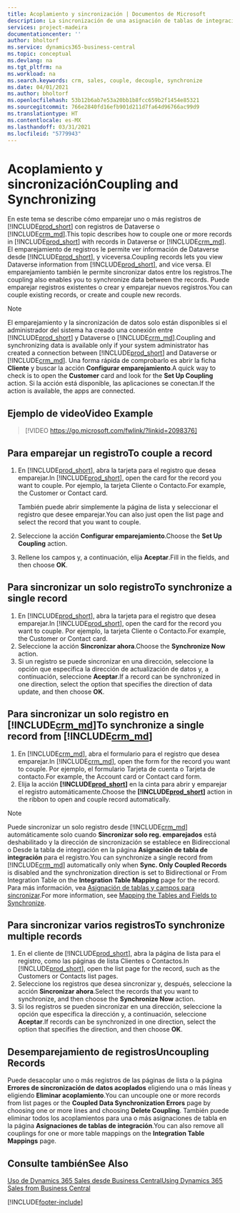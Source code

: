 ```yaml
---
title: Acoplamiento y sincronización | Documentos de Microsoft
description: La sincronización de una asignación de tablas de integración permite la sincronización de datos de todos los registros de una tabla de Business Central y de la tabla de Dynamics 365 Sales que están emparejadas.
services: project-madeira
documentationcenter: ''
author: bholtorf
ms.service: dynamics365-business-central
ms.topic: conceptual
ms.devlang: na
ms.tgt_pltfrm: na
ms.workload: na
ms.search.keywords: crm, sales, couple, decouple, synchronize
ms.date: 04/01/2021
ms.author: bholtorf
ms.openlocfilehash: 53b12b6ab7e53a20bb1b8fcc659b2f1454e85321
ms.sourcegitcommit: 766e2840fd16efb901d211d7fa64d96766ac99d9
ms.translationtype: HT
ms.contentlocale: es-MX
ms.lasthandoff: 03/31/2021
ms.locfileid: "5779943"
---
```

# <a name="coupling-and-synchronizing"></a><span data-ttu-id="97bbd-103">Acoplamiento y sincronización</span><span class="sxs-lookup"><span data-stu-id="97bbd-103">Coupling and Synchronizing</span></span>
<span data-ttu-id="97bbd-104">En este tema se describe cómo emparejar uno o más registros de [!INCLUDE[prod_short](includes/prod_short.md)] con registros de Dataverse o [!INCLUDE[crm_md](includes/crm_md.md)].</span><span class="sxs-lookup"><span data-stu-id="97bbd-104">This topic describes how to couple one or more records in [!INCLUDE[prod_short](includes/prod_short.md)] with records in Dataverse or [!INCLUDE[crm_md](includes/crm_md.md)].</span></span> <span data-ttu-id="97bbd-105">El emparejamiento de registros le permite ver información de Dataverse desde [!INCLUDE[prod_short](includes/prod_short.md)], y viceversa.</span><span class="sxs-lookup"><span data-stu-id="97bbd-105">Coupling records lets you view Dataverse information from [!INCLUDE[prod_short](includes/prod_short.md)], and vice versa.</span></span> <span data-ttu-id="97bbd-106">El emparejamiento también le permite sincronizar datos entre los registros.</span><span class="sxs-lookup"><span data-stu-id="97bbd-106">The coupling also enables you to synchronize data between the records.</span></span> <span data-ttu-id="97bbd-107">Puede emparejar registros existentes o crear y emparejar nuevos registros.</span><span class="sxs-lookup"><span data-stu-id="97bbd-107">You can couple existing records, or create and couple new records.</span></span>

> [!Note]
> <span data-ttu-id="97bbd-108">El emparejamiento y la sincronización de datos solo están disponibles si el administrador del sistema ha creado una conexión entre [!INCLUDE[prod_short](includes/prod_short.md)] y Dataverse o [!INCLUDE[crm_md](includes/crm_md.md)].</span><span class="sxs-lookup"><span data-stu-id="97bbd-108">Coupling and synchronizing data is available only if your system administrator has created a connection between [!INCLUDE[prod_short](includes/prod_short.md)] and Dataverse or [!INCLUDE[crm_md](includes/crm_md.md)].</span></span> <span data-ttu-id="97bbd-109">Una forma rápida de comprobarlo es abrir la ficha **Cliente** y buscar la acción **Configurar emparejamiento**.</span><span class="sxs-lookup"><span data-stu-id="97bbd-109">A quick way to check is to open the **Customer** card and look for the **Set Up Coupling** action.</span></span> <span data-ttu-id="97bbd-110">Si la acción está disponible, las aplicaciones se conectan.</span><span class="sxs-lookup"><span data-stu-id="97bbd-110">If the action is available, the apps are connected.</span></span>   

## <a name="video-example"></a><span data-ttu-id="97bbd-111">Ejemplo de video</span><span class="sxs-lookup"><span data-stu-id="97bbd-111">Video Example</span></span>

> [!VIDEO https://go.microsoft.com/fwlink/?linkid=2098376]

## <a name="to-couple-a-record"></a><span data-ttu-id="97bbd-112">Para emparejar un registro</span><span class="sxs-lookup"><span data-stu-id="97bbd-112">To couple a record</span></span>  
1.  <span data-ttu-id="97bbd-113">En [!INCLUDE[prod_short](includes/prod_short.md)], abra la tarjeta para el registro que desea emparejar.</span><span class="sxs-lookup"><span data-stu-id="97bbd-113">In [!INCLUDE[prod_short](includes/prod_short.md)], open the card for the record you want to couple.</span></span> <span data-ttu-id="97bbd-114">Por ejemplo, la tarjeta Cliente o Contacto.</span><span class="sxs-lookup"><span data-stu-id="97bbd-114">For example, the Customer or Contact card.</span></span>  

    <span data-ttu-id="97bbd-115">También puede abrir simplemente la página de lista y seleccionar el registro que desee emparejar.</span><span class="sxs-lookup"><span data-stu-id="97bbd-115">You can also just open the list page and select the record that you want to couple.</span></span>  

2.  <span data-ttu-id="97bbd-116">Seleccione la acción **Configurar emparejamiento**.</span><span class="sxs-lookup"><span data-stu-id="97bbd-116">Choose the **Set Up Coupling** action.</span></span>  
3.  <span data-ttu-id="97bbd-117">Rellene los campos y, a continuación, elija **Aceptar**.</span><span class="sxs-lookup"><span data-stu-id="97bbd-117">Fill in the fields, and then choose **OK**.</span></span>  

## <a name="to-synchronize-a-single-record"></a><span data-ttu-id="97bbd-118">Para sincronizar un solo registro</span><span class="sxs-lookup"><span data-stu-id="97bbd-118">To synchronize a single record</span></span>  
1.  <span data-ttu-id="97bbd-119">En [!INCLUDE[prod_short](includes/prod_short.md)], abra la tarjeta para el registro que desea emparejar.</span><span class="sxs-lookup"><span data-stu-id="97bbd-119">In [!INCLUDE[prod_short](includes/prod_short.md)], open the card for the record you want to couple.</span></span> <span data-ttu-id="97bbd-120">Por ejemplo, la tarjeta Cliente o Contacto.</span><span class="sxs-lookup"><span data-stu-id="97bbd-120">For example, the Customer or Contact card.</span></span>  
2.  <span data-ttu-id="97bbd-121">Seleccione la acción **Sincronizar ahora**.</span><span class="sxs-lookup"><span data-stu-id="97bbd-121">Choose the **Synchronize Now** action.</span></span>  
3.  <span data-ttu-id="97bbd-122">Si un registro se puede sincronizar en una dirección, seleccione la opción que especifica la dirección de actualización de datos y, a continuación, seleccione **Aceptar**.</span><span class="sxs-lookup"><span data-stu-id="97bbd-122">If a record can be synchronized in one direction, select the option that specifies the direction of data update, and then choose **OK**.</span></span>  

## <a name="to-synchronize-a-single-record-from-crm_md"></a><span data-ttu-id="97bbd-123">Para sincronizar un solo registro en [!INCLUDE[crm_md](includes/crm_md.md)]</span><span class="sxs-lookup"><span data-stu-id="97bbd-123">To synchronize a single record from [!INCLUDE[crm_md](includes/crm_md.md)]</span></span>  
1.  <span data-ttu-id="97bbd-124">En [!INCLUDE[crm_md](includes/crm_md.md)], abra el formulario para el registro que desea emparejar.</span><span class="sxs-lookup"><span data-stu-id="97bbd-124">In [!INCLUDE[crm_md](includes/crm_md.md)], open the form for the record you want to couple.</span></span> <span data-ttu-id="97bbd-125">Por ejemplo, el formulario Tarjeta de cuenta o Tarjeta de contacto.</span><span class="sxs-lookup"><span data-stu-id="97bbd-125">For example, the Account card or Contact card form.</span></span>  
2.  <span data-ttu-id="97bbd-126">Elija la acción **[!INCLUDE[prod_short](includes/prod_short.md)]** en la cinta para abrir y emparejar el registro automáticamente.</span><span class="sxs-lookup"><span data-stu-id="97bbd-126">Choose the **[!INCLUDE[prod_short](includes/prod_short.md)]** action in the ribbon to open and couple record automatically.</span></span>

> [!Note]
> <span data-ttu-id="97bbd-127">Puede sincronizar un solo registro desde [!INCLUDE[crm_md](includes/crm_md.md)] automáticamente solo cuando **Sincronizar solo reg. emparejados** está deshabilitado y la dirección de sincronización se establece en Bidireccional o Desde la tabla de integración en la página **Asignación de tabla de integración** para el registro.</span><span class="sxs-lookup"><span data-stu-id="97bbd-127">You can synchronize a single record from [!INCLUDE[crm_md](includes/crm_md.md)] automatically only when **Sync. Only Coupled Records** is disabled and the synchronization direction is set to Bidirectional or From Integration Table on the **Integration Table Mapping** page for the record.</span></span> <span data-ttu-id="97bbd-128">Para más información, vea [Asignación de tablas y campos para sincronizar](admin-how-to-modify-table-mappings-for-synchronization.md#creating-new-records).</span><span class="sxs-lookup"><span data-stu-id="97bbd-128">For more information, see [Mapping the Tables and Fields to Synchronize](admin-how-to-modify-table-mappings-for-synchronization.md#creating-new-records).</span></span>     

## <a name="to-synchronize-multiple-records"></a><span data-ttu-id="97bbd-129">Para sincronizar varios registros</span><span class="sxs-lookup"><span data-stu-id="97bbd-129">To synchronize multiple records</span></span>  
1.  <span data-ttu-id="97bbd-130">En el cliente de [!INCLUDE[prod_short](includes/prod_short.md)], abra la página de lista para el registro, como las páginas de lista Clientes o Contactos.</span><span class="sxs-lookup"><span data-stu-id="97bbd-130">In [!INCLUDE[prod_short](includes/prod_short.md)], open the list page for the record, such as the Customers or Contacts list pages.</span></span>  
2.  <span data-ttu-id="97bbd-131">Seleccione los registros que desea sincronizar y, después, seleccione la acción **Sincronizar ahora**.</span><span class="sxs-lookup"><span data-stu-id="97bbd-131">Select the records that you want to synchronize, and then choose the **Synchronize Now** action.</span></span>  
3.  <span data-ttu-id="97bbd-132">Si los registros se pueden sincronizar en una dirección, seleccione la opción que especifica la dirección y, a continuación, seleccione **Aceptar**.</span><span class="sxs-lookup"><span data-stu-id="97bbd-132">If records can be synchronized in one direction, select the option that specifies the direction, and then choose **OK**.</span></span>  

## <a name="uncoupling-records"></a><span data-ttu-id="97bbd-133">Desemparejamiento de registros</span><span class="sxs-lookup"><span data-stu-id="97bbd-133">Uncoupling Records</span></span>
<span data-ttu-id="97bbd-134">Puede desacoplar uno o más registros de las páginas de lista o la página **Errores de sincronización de datos acoplados** eligiendo una o más líneas y eligiendo **Eliminar acoplamiento**.</span><span class="sxs-lookup"><span data-stu-id="97bbd-134">You can uncouple one or more records from list pages or the **Coupled Data Synchronization Errors** page by choosing one or more lines and choosing **Delete Coupling**.</span></span> <span data-ttu-id="97bbd-135">También puede eliminar todos los acoplamientos para una o más asignaciones de tabla en la página **Asignaciones de tablas de integración**.</span><span class="sxs-lookup"><span data-stu-id="97bbd-135">You can also remove all couplings for one or more table mappings on the **Integration Table Mappings** page.</span></span>

## <a name="see-also"></a><span data-ttu-id="97bbd-136">Consulte también</span><span class="sxs-lookup"><span data-stu-id="97bbd-136">See Also</span></span>  
[<span data-ttu-id="97bbd-137">Uso de Dynamics 365 Sales desde Business Central</span><span class="sxs-lookup"><span data-stu-id="97bbd-137">Using Dynamics 365 Sales from Business Central</span></span>](marketing-integrate-dynamicscrm.md)


[!INCLUDE[footer-include](includes/footer-banner.md)]
